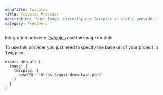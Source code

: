 ```yaml
---
menuTitle: Twicpics
title: Twicpics Provider
description: 'Nuxt Image internally use Twicpics as static provider.'
category: Providers
---
```


Integration between [Twicpics](https://www.twicpics.com) and the image module.

To use this provider you just need to specify the base url of your project in Twicpics.

```js{}[nuxt.config.js]
export default {
  image: {
    twicpics: {
      baseURL: 'https://nuxt-demo.twic.pics'
    }
  }
}
```
